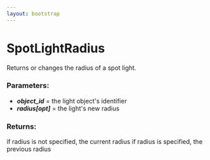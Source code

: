 ```yaml
---
layout: bootstrap
---
```


# SpotLightRadius

Returns or changes the radius of a spot light.
          

### Parameters:

- ***object_id*** = the light object's identifier
- ***radius[opt]*** = the light's new radius
        

### Returns:


if radius is not specified, the current radius
if radius is specified, the previous radius
        


